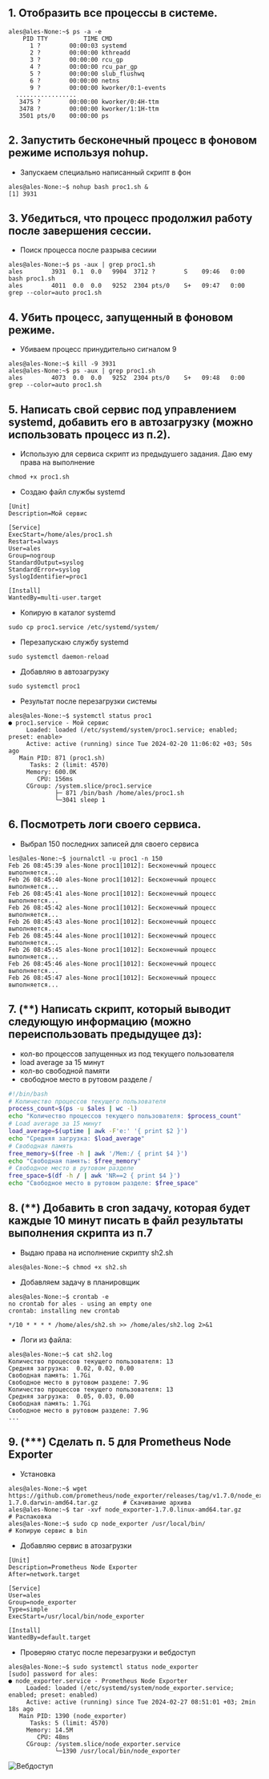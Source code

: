 ## 1. Отобразить все процессы в системе.

```console
ales@ales-None:~$ ps -a -e
    PID TTY          TIME CMD
      1 ?        00:00:03 systemd
      2 ?        00:00:00 kthreadd
      3 ?        00:00:00 rcu_gp
      4 ?        00:00:00 rcu_par_gp
      5 ?        00:00:00 slub_flushwq
      6 ?        00:00:00 netns
      9 ?        00:00:00 kworker/0:1-events
  .................
   3475 ?        00:00:00 kworker/0:4H-ttm
   3478 ?        00:00:00 kworker/1:1H-ttm
   3501 pts/0    00:00:00 ps
```

## 2. Запустить бесконечный процесс в фоновом режиме используя nohup.

- Запускаем специально написанный скрипт в фон
```console
ales@ales-None:~$ nohup bash proc1.sh &
[1] 3931
```

## 3. Убедиться, что процесс продолжил работу после завершения сессии.

- Поиск процесса после разрыва сесиии
```console
ales@ales-None:~$ ps -aux | grep proc1.sh
ales        3931  0.1  0.0   9904  3712 ?        S    09:46   0:00 bash proc1.sh
ales        4011  0.0  0.0   9252  2304 pts/0    S+   09:47   0:00 grep --color=auto proc1.sh
```

## 4. Убить процесс, запущенный в фоновом режиме.

- Убиваем процесс принудительно сигналом 9
```console
ales@ales-None:~$ kill -9 3931
ales@ales-None:~$ ps -aux | grep proc1.sh
ales        4073  0.0  0.0   9252  2304 pts/0    S+   09:48   0:00 grep --color=auto proc1.sh
```

## 5. Написать свой сервис под управлением systemd, добавить его в автозагрузку (можно использовать процесс из п.2).

- Использую для сервиса скрипт из предыдушего задания. Даю ему права на выполнение
```console
chmod +x proc1.sh
```
- Создаю файл службы systemd
```console
[Unit]
Description=Мой сервис

[Service]
ExecStart=/home/ales/proc1.sh
Restart=always
User=ales
Group=nogroup
StandardOutput=syslog
StandardError=syslog
SyslogIdentifier=proc1

[Install]
WantedBy=multi-user.target
```
- Копирую в каталог systemd
```console
sudo cp proc1.service /etc/systemd/system/
```
- Перезапускаю службу systemd
```console
sudo systemctl daemon-reload
```
- Добавляю в автозагрузку 
```console
sudo systemctl proc1
```
- Результат после перезагрузки системы
```console
ales@ales-None:~$ systemctl status proc1
● proc1.service - Мой сервис
     Loaded: loaded (/etc/systemd/system/proc1.service; enabled; preset: enable>
     Active: active (running) since Tue 2024-02-20 11:06:02 +03; 50s ago
   Main PID: 871 (proc1.sh)
      Tasks: 2 (limit: 4570)
     Memory: 600.0K
        CPU: 156ms
     CGroup: /system.slice/proc1.service
             ├─ 871 /bin/bash /home/ales/proc1.sh
             └─3041 sleep 1
```

## 6. Посмотреть логи своего сервиса.

- Выбрал 150 последних записей для своего сервиса
```console
les@ales-None:~$ journalctl -u proc1 -n 150
Feb 26 08:45:39 ales-None proc1[1012]: Бесконечный процесс выполняется...
Feb 26 08:45:40 ales-None proc1[1012]: Бесконечный процесс выполняется...
Feb 26 08:45:41 ales-None proc1[1012]: Бесконечный процесс выполняется...
Feb 26 08:45:42 ales-None proc1[1012]: Бесконечный процесс выполняется...
Feb 26 08:45:43 ales-None proc1[1012]: Бесконечный процесс выполняется...
Feb 26 08:45:44 ales-None proc1[1012]: Бесконечный процесс выполняется...
Feb 26 08:45:45 ales-None proc1[1012]: Бесконечный процесс выполняется...
Feb 26 08:45:46 ales-None proc1[1012]: Бесконечный процесс выполняется...
Feb 26 08:45:47 ales-None proc1[1012]: Бесконечный процесс выполняется...
```

## 7. (**) Написать скрипт, который выводит следующую информацию (можно переиспользовать предыдущее дз):
- кол-во процессов запущенных из под текущего пользователя
- load average за 15 минут
- кол-во свободной памяти
- свободное место в рутовом разделе /

```bash
#!/bin/bash
# Количество процессов текущего пользователя
process_count=$(ps -u $ales | wc -l)                                
echo "Количество процессов текущего пользователя: $process_count"
# Load average за 15 минут
load_average=$(uptime | awk -F'e:' '{ print $2 }')
echo "Средняя загрузка: $load_average"
# Свободная память
free_memory=$(free -h | awk '/Mem:/ { print $4 }')
echo "Свободная память: $free_memory"
# Свободное место в рутовом разделе
free_space=$(df -h / | awk 'NR==2 { print $4 }')
echo "Свободное место в рутовом разделе: $free_space"
```

## 8. (**) Добавить в cron задачу, которая будет каждые 10 минут писать в файл результаты выполнения скрипта из п.7

- Выдаю права на исполнение скрипту sh2.sh
```console
ales@ales-None:~$ chmod +x sh2.sh
```
- Добавляем задачу в планировщик
```console
ales@ales-None:~$ crontab -e
no crontab for ales - using an empty one
crontab: installing new crontab
```
```console
*/10 * * * * /home/ales/sh2.sh >> /home/ales/sh2.log 2>&1
```
- Логи из файла:
```console
ales@ales-None:~$ cat sh2.log
Количество процессов текущего пользователя: 13
Средняя загрузка:  0.02, 0.02, 0.00
Свободная память: 1.7Gi
Свободное место в рутовом разделе: 7.9G
Количество процессов текущего пользователя: 13
Средняя загрузка:  0.05, 0.03, 0.00
Свободная память: 1.7Gi
Свободное место в рутовом разделе: 7.9G
...
```

## 9. (***) Сделать п. 5 для Prometheus Node Exporter

- Установка
```console
ales@ales-None:~$ wget https://github.com/prometheus/node_exporter/releases/tag/v1.7.0/node_exporter-1.7.0.darwin-amd64.tar.gz       # Скачивание архива    
ales@ales-None:~$ tar -xvf node_exporter-1.7.0.linux-amd64.tar.gz                                                                    # Распаковка
ales@ales-None:~$ sudo cp node_exporter /usr/local/bin/                                                                              # Копирую сервис в bin
```
- Добавляю сервис в атозагрузки
```console
[Unit]
Description=Prometheus Node Exporter
After=network.target

[Service]
User=ales
Group=node_exporter
Type=simple
ExecStart=/usr/local/bin/node_exporter

[Install]
WantedBy=default.target
```
- Проверяю статус после перезагрузки и вебдоступ
```console
ales@ales-None:~$ sudo systemctl status node_exporter
[sudo] password for ales: 
● node_exporter.service - Prometheus Node Exporter
     Loaded: loaded (/etc/systemd/system/node_exporter.service; enabled; preset: enabled)
     Active: active (running) since Tue 2024-02-27 08:51:01 +03; 2min 18s ago
   Main PID: 1390 (node_exporter)
      Tasks: 5 (limit: 4570)
     Memory: 14.5M
        CPU: 48ms
     CGroup: /system.slice/node_exporter.service
             └─1390 /usr/local/bin/node_exporter
  ```
   ![Вебдоступ](https://github.com/tms-dos21-onl/ales-litvinovich/assets/87812043/db769a93-10bc-43f5-a21c-08e1e053aff5)
